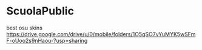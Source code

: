 # ScuolaPublic

best osu skins https://drive.google.com/drive/u/0/mobile/folders/1O5qSO7vYuMYK5wSFmF-oUoo2s9nHaou-?usp=sharing
